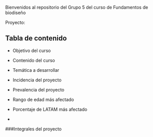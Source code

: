 Bienvenidos al repositorio del Grupo 5 del curso de Fundamentos de biodiseño

Proyecto:

## Tabla de contenido
- Objetivo del curso

- Contenido del curso

- Temática a desarrollar

- Incidencia del proyecto

- Prevalencia del proyecto

- Rango de edad más afectado

- Porcentaje de LATAM más afectado

- 
###Integrales del proyecto




